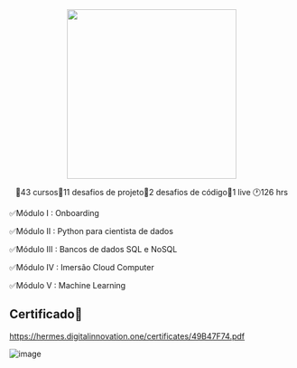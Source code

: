 <div align="center"> 
 <img height="300em" src="https://hermes.digitalinnovation.one/tracks/342f7392-a8b5-421f-bea9-d29f1fd8aae9.png">


🔸43 cursos🔸11 desafios de projeto🔸2 desafios de código🔸1 live 🕐126 hrs
 </div>

✅Módulo I :  Onboarding

✅Módulo II : Python para cientista de dados

✅Módulo III : Bancos de dados SQL e NoSQL

✅Módulo IV : Imersão Cloud Computer

✅Módulo V : Machine Learning

## Certificado🔗
https://hermes.digitalinnovation.one/certificates/49B47F74.pdf

 ![image](https://user-images.githubusercontent.com/89542446/198681714-ddad802d-a28e-4a5a-a4e3-1af8d7134396.png)
